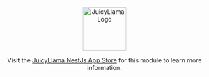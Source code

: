 <div align="center">
  <a href="https://juicyllama.com/" target="_blank">
    <img src="https://juicyllama.com/assets/images/icon.png" width="100" alt="JuicyLlama Logo" />
  </a>

Visit the [JuicyLlama NestJs App Store](https://docs.juicyllama.com/backend/app-store/) for this module to learn more information.
</div>
